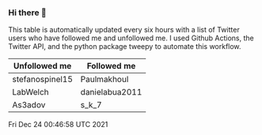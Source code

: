 ### Hi there 👋

This table is automatically updated every six hours with a list of Twitter users who have followed me and unfollowed me. I used Github Actions, the Twitter API, and the python package tweepy to automate this workflow.

| Unfollowed me |  Followed me |
| --- | --- |
|stefanospinel15|Paulmakhoul|
|LabWelch|danielabua2011|
|As3adov|s_k_7|
Fri Dec 24 00:46:58 UTC 2021
